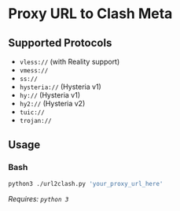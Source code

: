 # Proxy URL to Clash Meta

## Supported Protocols
- `vless://` (with Reality support)
- `vmess://`
- `ss://`
- `hysteria://` (Hysteria v1)
- `hy://` (Hysteria v1)
- `hy2://` (Hysteria v2) 
- `tuic://`
- `trojan://`

## Usage

### Bash
```bash
python3 ./url2clash.py 'your_proxy_url_here'
```
*Requires: `python 3`*
